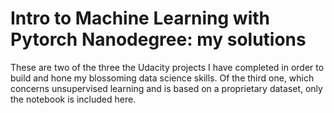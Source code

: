 # Intro to Machine Learning with Pytorch Nanodegree: my solutions

These are two of the three the Udacity projects I have completed in order to build and hone my blossoming data science skills.
Of the third one, which concerns unsupervised learning and is based on a proprietary dataset, only the notebook is included here.
